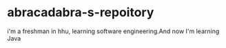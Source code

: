 # abracadabra-s-repoitory
i'm a freshman in hhu, learning software engineering.And now I'm learning Java
